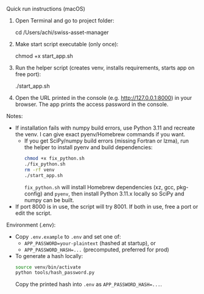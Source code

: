 Quick run instructions (macOS)

1) Open Terminal and go to project folder:

   cd /Users/achi/swiss-asset-manager

2) Make start script executable (only once):

   chmod +x start_app.sh

3) Run the helper script (creates venv, installs requirements, starts app on free port):

   ./start_app.sh

4) Open the URL printed in the console (e.g. http://127.0.0.1:8000) in your browser. The app prints the access password in the console.

Notes:
- If installation fails with numpy build errors, use Python 3.11 and recreate the venv. I can give exact pyenv/Homebrew commands if you want.
   - If you get SciPy/numpy build errors (missing Fortran or lzma), run the helper to install pyenv and build dependencies:
      ```bash
      chmod +x fix_python.sh
      ./fix_python.sh
      rm -rf venv
      ./start_app.sh
      ```
      `fix_python.sh` will install Homebrew dependencies (xz, gcc, pkg-config) and `pyenv`, then install Python 3.11.x locally so SciPy and numpy can be built.
- If port 8000 is in use, the script will try 8001. If both in use, free a port or edit the script.

Environment (.env):

- Copy `.env.example` to `.env` and set one of:
   - `APP_PASSWORD=your-plaintext` (hashed at startup), or
   - `APP_PASSWORD_HASH=...` (precomputed, preferred for prod)
- To generate a hash locally:
   ```bash
   source venv/bin/activate
   python tools/hash_password.py
   ```
   Copy the printed hash into `.env` as `APP_PASSWORD_HASH=...`.
